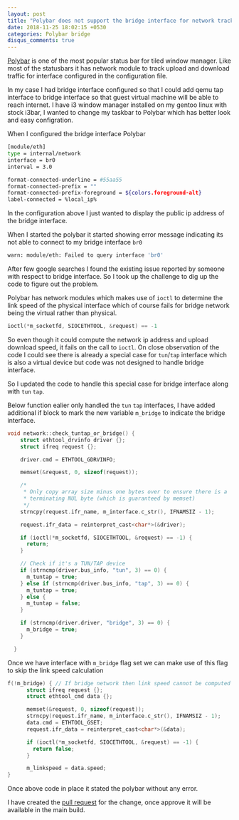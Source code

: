 ```yaml
---
layout: post
title: "Polybar does not support the bridge interface for network tracking"
date: 2018-11-25 18:02:15 +0530
categories: Polybar bridge
disqus_comments: true
---
```


[Polybar](https://github.com/jaagr/polybar) is one of the most popular status bar for tiled window manager. Like most of the statusbars it has network module to track upload and download traffic for interface configured in the configuration file.

In my case I had bridge interface configured so that I could add qemu tap interface to bridge interface so that guest virtual machine will be able to reach internet. I have i3 window manager installed on my gentoo linux with stock i3bar, I wanted to change my taskbar to Polybar which has better look and easy configration.

When I configured the bridge interface Polybar

```bash
[module/eth]
type = internal/network
interface = br0
interval = 3.0

format-connected-underline = #55aa55
format-connected-prefix = ""
format-connected-prefix-foreground = ${colors.foreground-alt}
label-connected = %local_ip%
```

In the configuration above I just wanted to display the public ip address of the bridge interface.

When I started the polybar it started showing error message indicating its not able to connect to my bridge interface `br0`

```bash
warn: module/eth: Failed to query interface 'br0'
```

After few google searches I found the existing issue reported by someone with respect to bridge interface. So I took up the challenge to dig up the code to figure out the problem.

Polybar has network modules which makes use of `ioctl` to determine the link speed of the physical interface which of course fails for bridge network being the virtual rather than physical.

```c
ioctl(*m_socketfd, SIOCETHTOOL, &request) == -1
```

So even though it could compute the network ip address and upload download speed, it fails on the call to `ioctl`. On close observation of the code I could see there is already a special case for `tun`/`tap` interface which is also a virtual device but code was not designed to handle bridge interface.

So I updated the code to handle this special case for bridge interface along with `tun` `tap`.

Below function ealier only handled the `tun` `tap` interfaces, I have added additional if block to mark the new variable `m_bridge` to indicate the bridge interface.

```c
void network::check_tuntap_or_bridge() {
    struct ethtool_drvinfo driver {};
    struct ifreq request {};

    driver.cmd = ETHTOOL_GDRVINFO;

    memset(&request, 0, sizeof(request));

    /*
     * Only copy array size minus one bytes over to ensure there is a
     * terminating NUL byte (which is guaranteed by memset)
     */
    strncpy(request.ifr_name, m_interface.c_str(), IFNAMSIZ - 1);

    request.ifr_data = reinterpret_cast<char*>(&driver);

    if (ioctl(*m_socketfd, SIOCETHTOOL, &request) == -1) {
      return;
    }

    // Check if it's a TUN/TAP device
    if (strncmp(driver.bus_info, "tun", 3) == 0) {
      m_tuntap = true;
    } else if (strncmp(driver.bus_info, "tap", 3) == 0) {
      m_tuntap = true;
    } else {
      m_tuntap = false;
    }

    if (strncmp(driver.driver, "bridge", 3) == 0) {
      m_bridge = true;
    }

  }
```

Once we have interface with `m_bridge` flag set we can make use of this flag to skip the link speed calculation

```c
f(!m_bridge) { // If bridge network then link speed cannot be computed TODO: Identify the physical network in bridge and compute the link speed
	  struct ifreq request {};
	  struct ethtool_cmd data {};

	  memset(&request, 0, sizeof(request));
	  strncpy(request.ifr_name, m_interface.c_str(), IFNAMSIZ - 1);
	  data.cmd = ETHTOOL_GSET;
	  request.ifr_data = reinterpret_cast<char*>(&data);

	  if (ioctl(*m_socketfd, SIOCETHTOOL, &request) == -1) {
	    return false;
	  }

	  m_linkspeed = data.speed;
}
```

Once above code in place it stated the polybar without any error.

I have created the [pull request](https://github.com/jaagr/polybar/pull/1528) for the change, once approve it will be available in the main build.

